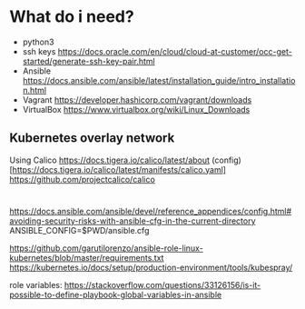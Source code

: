 # What do i need? 
 - python3 
 - ssh keys https://docs.oracle.com/en/cloud/cloud-at-customer/occ-get-started/generate-ssh-key-pair.html
 - Ansible https://docs.ansible.com/ansible/latest/installation_guide/intro_installation.html
 - Vagrant https://developer.hashicorp.com/vagrant/downloads
 - VirtualBox https://www.virtualbox.org/wiki/Linux_Downloads


## Kubernetes overlay network 
Using Calico https://docs.tigera.io/calico/latest/about (config)[https://docs.tigera.io/calico/latest/manifests/calico.yaml]
https://github.com/projectcalico/calico


# 

https://docs.ansible.com/ansible/devel/reference_appendices/config.html#avoiding-security-risks-with-ansible-cfg-in-the-current-directory
ANSIBLE_CONFIG=$PWD/ansible.cfg

https://github.com/garutilorenzo/ansible-role-linux-kubernetes/blob/master/requirements.txt
https://kubernetes.io/docs/setup/production-environment/tools/kubespray/

role variables: https://stackoverflow.com/questions/33126156/is-it-possible-to-define-playbook-global-variables-in-ansible
